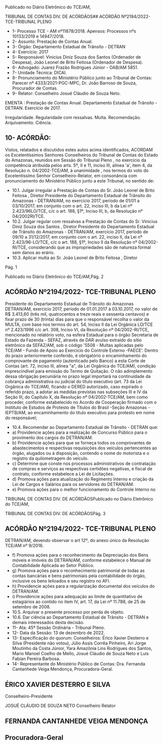 Publicado  no  Diário  Eletrônico do TCE/AM,

TRIBUNAL DE CONTAS DIV. DE ACÓRDÃOS## ACÓRDÃO Nº2194/2022- TCE-TRIBUNAL PLENO

- 1- Processo TCE - AM nº11878/2018. Apensos: Processos nºs  10133/2019 e 14947/2018.
- 2- Assunto: Prestação de Contas Anual.
- 3- Órgão: Departamento Estadual de Trânsito - DETRAN
- 4- Exercício: 2017
- 5- Responsável: Vinicius Diniz Souza dos Santos (Ordenador de Despesa), João Leonel de Brito Feitosa (Ordenador de Despesa).
- 6- Advogado: Juarez Frazão Rodrigues Júnior - OAB/AM 5851.
- 7- Unidade Técnica: DICAI.
- 8- Pronunciamento  do  Ministério  Público  junto  ao  Tribunal  de  Contas: Parecer  nº 4333/2021-PGC-MPC, Dr. João Barroso de Souza, Procurador de Contas.
- 9- Relator: Conselheiro Josué Cláudio de Souza Neto.

EMENTA : Prestação de Contas Anual. Departamento  Estadual  de  Trânsito  -  DETRAN. Exercício de 2017.

Irregularidade.  Regularidade  com  ressalvas.  Multa. Recomendação. Arquivamento. Ciência.

## 10-  ACÓRDÃO:

Vistos, relatados e discutidos estes autos acima identificados, ACORDAM os Excelentíssimos Senhores Conselheiros do Tribunal de Contas do Estado do Amazonas, reunidos em Sessão do Tribunal Pleno , no exercício da competência atribuída pelos arts. 5º, II e 11, inciso III, alínea 'a', item 4, da Resolução n. 04/2002-TCE/AM, à unanimidade , nos termos do voto do Excelentíssimo Senhor Conselheiro-Relator, em consonância com pronunciamento do Ministério Público junto a este Tribunal, no sentido de:

- 10.1. Julgar irregular a Prestação de Contas do Sr. João Leonel de Brito Feitosa ,  Diretor  Presidente  do Departamento Estadual de Trânsito do Amazonas  -  DETRAN/AM, no exercício  2017, período  de  01/01  a 03/10/2017, em conjunto com o art. 22, inciso III, b da Lei nº 2.423/96LO/TCE,  c/c  o  art.  188,  §1º,  Inciso  III,  b,  da  Resolução  nº  04/2002RI/TCE.
- 10.2. Julgar regular com ressalvas a Prestação de Contas do Sr. Vinicius Diniz Souza dos Santos , Diretor Presidente do Departamento Estadual  de  Trânsito  do  Amazonas  -  DETRAN/AM, exercício  2017, período de 09/10 a 31/12/2017, em conjunto com o art. 22, inciso II, da Lei nº 2.423/96-LO/TCE, c/c o art. 188, §1º, Inciso II da Resolução nº 04/2002-RI/TCE, considerando que as impropriedades são de natureza formal sem danos ao erário.
- 10.3. Aplicar multa ao Sr. João Leonel de Brito Feitosa , Diretor

Pág. 1

Publicado  no  Diário  Eletrônico do TCE/AM,Pág. 2

## ACÓRDÃO Nº2194/2022- TCE-TRIBUNAL PLENO

Presidente  do Departamento  Estadual  de  Trânsito  do  Amazonas  DETRAN/AM, exercício 2017, período de 01.01.2017 à 03.10.2017, no valor  de R$ 3.413,60 (três  mil,  quatrocentos  e  treze  reais  e  sessenta centavos)  e  fixar prazo  de  30  (trinta)   dias para  que  o  responsável recolha o valor da MULTA, com base nos termos do art. 54, Inciso II da Lei Orgânica  LO/TCE  nº  2.423/1996  c/c  art.  308,  Inciso  VI, da Resolução nº 04/2002-RI/TCE, mencionado no relatório voto, na esfera Estadual  para  o  órgão  Secretaria  de  Estado  da  Fazenda  -  SEFAZ, através de DAR avulso extraído do sítio eletrônico da SEFAZ/AM, sob o código '5508 - Multas aplicadas pelo TCE/AM - Fundo de Apoio ao Exercício do Controle Externo -FAECE'. Dentro do prazo anteriormente conferido, é obrigatório o encaminhamento do comprovante de pagamento (autenticado pelo Banco) a esta Corte de Contas  (art.  72,  inciso  III,  alínea  "a",  da  Lei  Orgânica  do  TCE/AM), condição imprescindível  para  emissão  do Termo  de  Quitação.  O  não adimplemento dessa obrigação pecuniária no prazo legal importará na continuidade da cobrança administrativa ou judicial do título executivo (art.  73  da  Lei  Orgânica  do  TCE/AM),  ficando  o  DERED  autorizado, caso  expirado  o  referido  prazo,  a  adotar  as  medidas  previstas  nas subseções  III  e  IV  da  Seção  III,  do  Capítulo  X,  da  Resolução  nº 04/2002-TCE/AM,  bem  como  proceder,  conforme  estabelecido  no Acordo de Cooperação firmado com o Instituto de Estudos de Protesto de Títulos do Brasil -Seção Amazonas -IEPTB/AM, ao encaminhamento  do  título executivo para protesto em  nome  do responsável;

- 10.4. Recomendar ao Departamento Estadual de Trânsito - DETRAN que:
- a) Providencie  ações  para  a  realização  de  Concurso  Público  para  o provimento dos cargos do DETRAN/AM.
- b) Providencie ações para que se forneça todos os comprovantes de abastecimentos e respectivas requisições dos veículos pertencentes ao órgão,  alugados  ou  à  disposição,  contendo  o  nome  do  motorista  e  o registro da quilometragem do veículo.
- c) Determine que conste nos processos administrativos de contratação de compras e serviços as respectivas certidões negativas, e fiscal de contrato, conforme estabelece a Lei de Licitações.
- d) Promova ações para atualização do Regimento Interno e criação da Lei de Cargos e Salários para os servidores do DETRAN/AM.
- e) Promova ações para o melhor funcionamento do Controle Interno no

TRIBUNAL DE CONTAS DIV. DE ACÓRDÃOSPublicado  no  Diário  Eletrônico do TCE/AM,

TRIBUNAL DE CONTAS DIV. DE ACÓRDÃOSPág. 3

## ACÓRDÃO Nº2194/2022- TCE-TRIBUNAL PLENO

DETRAN/AM,  devendo  observar  o  art 12º, do anexo único da Resolução TCE/AM nº 9/2016.

- f) Promova  ações  para  o  reconhecimento  da  Depreciação  dos  Bens móveis e imóveis do DETRAN/AM, conforme estabelece o Manual de Contabilidade Aplicada ao Setor Público.
- g) Promova  ações  para  o  reconhecimento  patrimonial  de  todas  as contas  bancárias  e  bens  patrimoniais  pela  contabilidade  do  órgão, inclusive os bens leiloados e seu registro no AFI.
- h) Providencie ações para a regularização documental dos veículos do DETRAN/AM.
- i) Providencie  ações  para  adequação  ao  limite  de  quantitativo  de estagiários ao contido no item IV, art. 17, da Lei nº 11.788, de 25 de setembro de 2008.
- 10.5. Arquivar o presente processo por perda de objeto.
- 10.6. Dar  ciência ao  Departamento  Estadual  de  Trânsito  -  DETRAN  e demais interessados desta decisão.
- 11-  Ata: 45ª Sessão Ordinária - Tribunal Pleno.
- 12-  Data da Sessão: 13 de dezembro de 2022.
- 13-  Especificação do quorum: Conselheiros: Érico Xavier Desterro e Silva (Presidente não  votou),  Júlio  Assis  Corrêa  Pinheiro,  Ari  Jorge  Moutinho  da  Costa  Júnior,  Yara Amazônia Lins Rodrigues dos Santos, Mario Manoel Coelho de Mello, Josué Cláudio de Souza Neto e Luis Fabian Pereira Barbosa.
- 14-  Representante do Ministério Público de Contas: Dra. Fernanda Cantanhede Veiga Mendonça, Procuradora-Geral.

## ÉRICO XAVIER DESTERRO E SILVA

Conselheiro-Presidente

JOSUÉ CLÁUDIO DE SOUZA NETO Conselheiro Relator

## FERNANDA CANTANHEDE VEIGA MENDONÇA

## Procuradora-Geral
